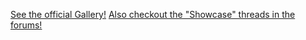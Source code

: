 [See the official Gallery!](http://libgdx.badlogicgames.com/gallery.html)
[Also checkout the "Showcase" threads in the forums!](http://www.badlogicgames.com/forum/)